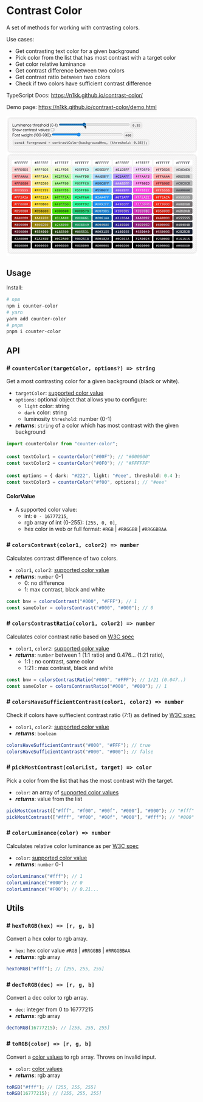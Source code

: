 # Contrast Color

A set of methods for working with contrasting colors.

Use cases:

- Get contrasting text color for a given background
- Pick color from the list that has most contrast with a target color
- Get color relative luminance
- Get contrast difference between two colors
- Get contrast ratio between two colors
- Check if two colors have sufficient contrast difference

TypeScript Docs: https://n1kk.github.io/contrast-color/

Demo page: https://n1kk.github.io/contrast-color/demo.html

![demo](demo/demo.gif)

## Usage

Install:

```bash
# npm
npm i counter-color
# yarn
yarn add counter-color
# pnpm
pnpm i counter-color
```

## API

### # `counterColor(targetColor, options?) => string`

Get a most contrasting color for a given background (black or white).

- `targetColor`: [supported color value](#colorvalue)
- `options`: optional object that allows you to configure:
  - `light` color: string
  - `dark` color: string
  - luminosity `threshold`: number (0-1)
- _**returns**_: `string` of a color which has most contrast with the given background

```ts
import counterColor from "counter-color";

const textColor1 = counterColor("#00F"); // "#000000"
const textColor2 = counterColor("#0F0"); // "#FFFFFF"

const options = { dark: "#222", light: "#eee", threshold: 0.4 };
const textColor3 = counterColor("#f00", options); // "#eee"
```

#### ColorValue

- A supported color value:
  - int: `0 - 16777215`,
  - rgb array of int (0-255): `[255, 0, 0]`,
  - hex color in web or full format: `#RGB` | `#RRGGBB` | `#RRGGBBAA`

### # `colorsContrast(color1, color2) => number`

Calculates contrast difference of two colors.

- `color1`, `color2`: [supported color value](#colorvalue)
- _**returns**_: `number` 0-1
  - 0: no difference
  - 1: max contrast, black and white

```ts
const bnw = colorsContrast("#000", "#FFF"); // 1
const sameColor = colorsContrast("#000", "#000"); // 0
```

### # `colorsContrastRatio(color1, color2) => number`

Calculates color contrast ratio based on [W3C spec](https://www.w3.org/TR/UNDERSTANDING-WCAG20/visual-audio-contrast-contrast.html)

- `color1`, `color2`: [supported color value](#colorvalue)
- _**returns**_: `number` between 1 (1:1 ratio) and 0.476... (1:21 ratio),
  - 1:1 : no contrast, same color
  - 1:21 : max contrast, black and white

```ts
const bnw = colorsContrastRatio("#000", "#FFF"); // 1/21 (0.047..)
const sameColor = colorsContrastRatio("#000", "#000"); // 1
```

### # `colorsHaveSufficientContrast(color1, color2) => number`

Check if colors have suffiecient contrast ratio (7:1) as defined by [W3C spec](https://www.w3.org/TR/WCAG20-TECHS/G17.html)

- `color1`, `color2`: [supported color value](#colorvalue)
- _**returns**_: `boolean`

```ts
colorsHaveSufficientContrast("#000", "#FFF"); // true
colorsHaveSufficientContrast("#000", "#000"); // false
```

### # `pickMostContrast(colorList, target) => color`

Pick a color from the list that has the most contrast with the target.

- `color`: an array of [supported color values](#colorvalue)
- _**returns**_: value from the list

```ts
pickMostContrast(["#fff", "#f00", "#00f", "#000"], "#000"); // "#fff"
pickMostContrast(["#fff", "#f00", "#00f", "#000"], "#fff"); // "#000"
```

### # `colorLuminance(color) => number`

Calculates relative color luminance as per [W3C spec](https://www.w3.org/WAI/GL/wiki/Relative_luminance)

- `color`: [supported color value](#colorvalue)
- _**returns**_: `number` 0-1

```ts
colorLuminance("#fff"); // 1
colorLuminance("#000"); // 0
colorLuminance("#F00"); // 0.21...
```

## Utils

### # `hexToRGB(hex) => [r, g, b]`

Convert a hex color to rgb array.

- `hex`: hex color value `#RGB` | `#RRGGBB` | `#RRGGBBAA`
- _**returns**_: rgb array

```ts
hexToRGB("#fff"); // [255, 255, 255]
```

### # `decToRGB(dec) => [r, g, b]`

Convert a dec color to rgb array.

- `dec`: integer from 0 to 16777215
- _**returns**_: rgb array

```ts
decToRGB(16777215); // [255, 255, 255]
```

### # `toRGB(color) => [r, g, b]`

Convert a [color values](#colorvalue) to rgb array. Throws on invalid input.

- `color`: [color values](#colorvalue)
- _**returns**_: rgb array

```ts
toRGB("#fff"); // [255, 255, 255]
toRGB(16777215); // [255, 255, 255]
```
